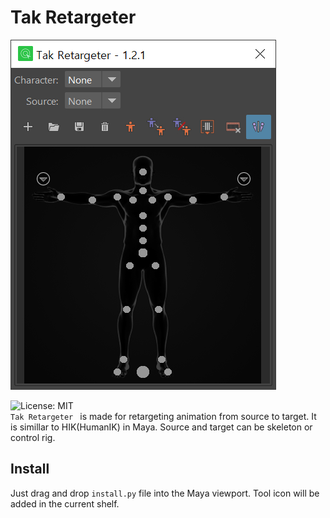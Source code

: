 # Tak Retargeter
![takRetargeter](./images/takRetargeter.png)

![License: MIT](https://img.shields.io/badge/license-MIT-green.svg)\
`Tak Retargeter ` is made for retargeting animation from source to target. It is simillar to HIK(HumanIK) in Maya. Source and target can be skeleton or control rig.
## Install
Just drag and drop `install.py` file into the Maya viewport.
Tool icon will be added in the current shelf.
